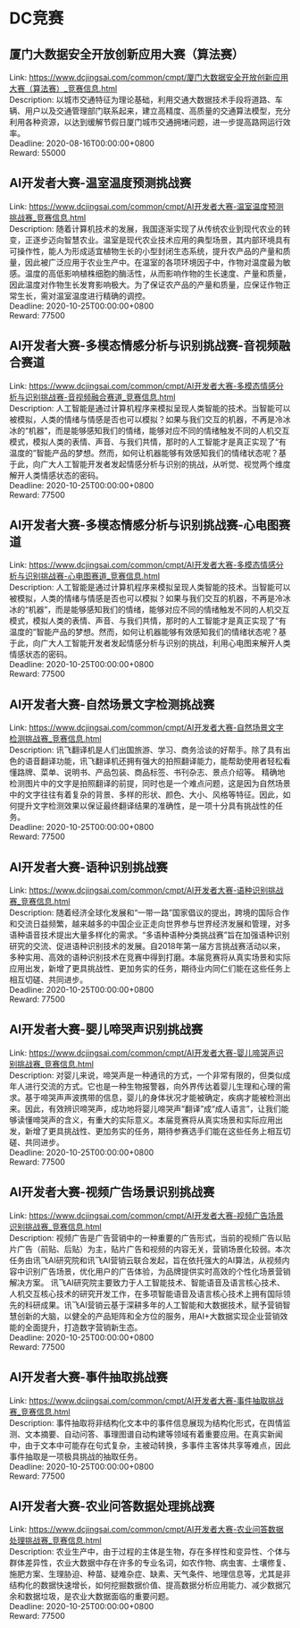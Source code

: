 # DC竞赛



## 厦门大数据安全开放创新应用大赛（算法赛）

Link: https://www.dcjingsai.com/common/cmpt/厦门大数据安全开放创新应用大赛（算法赛）_竞赛信息.html  
Description: 以城市交通特征为理论基础，利用交通大数据技术手段将道路、车辆、用户以及交通管理部门联系起来，建立高精度、高质量的交通算法模型，充分利用各种资源，以达到缓解节假日厦门城市交通拥堵问题，进一步提高路网运行效率。  
Deadline: 2020-08-16T00:00:00+0800  
Reward: 55000  


## AI开发者大赛-温室温度预测挑战赛

Link: https://www.dcjingsai.com/common/cmpt/AI开发者大赛-温室温度预测挑战赛_竞赛信息.html  
Description: 随着计算机技术的发展，我国逐渐实现了从传统农业到现代农业的转变，正逐步迈向智慧农业。温室是现代农业技术应用的典型场景，其内部环境具有可操作性，能人为形成适宜植物生长的小型封闭生态系统，提升农产品的产量和质量，因此被广泛应用于农业生产中。在温室的各项环境因子中，作物对温度最为敏感。温度的高低影响植株细胞的酶活性，从而影响作物的生长速度、产量和质量，因此温度对作物生长发育影响极大。为了保证农产品的产量和质量，应保证作物正常生长，需对温室温度进行精确的调控。  
Deadline: 2020-10-25T00:00:00+0800  
Reward: 77500  


## AI开发者大赛-多模态情感分析与识别挑战赛-音视频融合赛道

Link: https://www.dcjingsai.com/common/cmpt/AI开发者大赛-多模态情感分析与识别挑战赛-音视频融合赛道_竞赛信息.html  
Description: 人工智能是通过计算机程序来模拟呈现人类智能的技术。当智能可以被模拟，人类的情绪与情感是否也可以模拟？如果与我们交互的机器，不再是冷冰冰的“机器”，而是能够感知我们的情绪，能够对应不同的情绪触发不同的人机交互模式，模拟人类的表情、声音、与我们共情，那时的人工智能才是真正实现了“有温度的”智能产品的梦想。然而，如何让机器能够有效感知我们的情绪状态呢？基于此，向广大人工智能开发者发起情感分析与识别的挑战，从听觉、视觉两个维度解开人类情感状态的密码。  
Deadline: 2020-10-25T00:00:00+0800  
Reward: 77500  


## AI开发者大赛-多模态情感分析与识别挑战赛-心电图赛道

Link: https://www.dcjingsai.com/common/cmpt/AI开发者大赛-多模态情感分析与识别挑战赛-心电图赛道_竞赛信息.html  
Description: 人工智能是通过计算机程序来模拟呈现人类智能的技术。当智能可以被模拟，人类的情绪与情感是否也可以模拟？如果与我们交互的机器，不再是冷冰冰的“机器”，而是能够感知我们的情绪，能够对应不同的情绪触发不同的人机交互模式，模拟人类的表情、声音、与我们共情，那时的人工智能才是真正实现了“有温度的”智能产品的梦想。然而，如何让机器能够有效感知我们的情绪状态呢？基于此，向广大人工智能开发者发起情感分析与识别的挑战，利用心电图来解开人类情感状态的密码。  
Deadline: 2020-10-25T00:00:00+0800  
Reward: 77500  


## AI开发者大赛-自然场景文字检测挑战赛

Link: https://www.dcjingsai.com/common/cmpt/AI开发者大赛-自然场景文字检测挑战赛_竞赛信息.html  
Description: 讯飞翻译机是人们出国旅游、学习、商务洽谈的好帮手。除了具有出色的语音翻译功能，讯飞翻译机还拥有强大的拍照翻译能力，能帮助使用者轻松看懂路牌、菜单、说明书、产品包装、商品标签、书刊杂志、景点介绍等。
精确地检测图片中的文字是拍照翻译的前提，同时也是一个难点问题，这是因为自然场景中的文字往往有着复杂的背景、多样的形状、颜色、大小、风格等特征。因此，如何提升文字检测效果以保证最终翻译结果的准确性，是一项十分具有挑战性的任务。  
Deadline: 2020-10-25T00:00:00+0800  
Reward: 77500  


## AI开发者大赛-语种识别挑战赛

Link: https://www.dcjingsai.com/common/cmpt/AI开发者大赛-语种识别挑战赛_竞赛信息.html  
Description: 随着经济全球化发展和“一带一路”国家倡议的提出，跨境的国际合作和交流日益频繁，越来越多的中国企业正走向世界参与世界经济发展和管理，对多语种语音技术提出大量多样化的需求。“多语种语种分类挑战赛”旨在加强语种识别研究的交流、促进语种识别技术的发展。自2018年第一届方言挑战赛活动以来，多种实用、高效的语种识别技术在竞赛中得到打磨。本届竞赛将从真实场景和实际应用出发，新增了更具挑战性、更加务实的任务，期待业内同仁们能在这些任务上相互切磋、共同进步。  
Deadline: 2020-10-25T00:00:00+0800  
Reward: 77500  


## AI开发者大赛-婴儿啼哭声识别挑战赛

Link: https://www.dcjingsai.com/common/cmpt/AI开发者大赛-婴儿啼哭声识别挑战赛_竞赛信息.html  
Description: 对婴儿来说，啼哭声是一种通讯的方式，一个非常有限的，但类似成年人进行交流的方式。它也是一种生物报警器，向外界传达着婴儿生理和心理的需求。基于啼哭声声波携带的信息，婴儿的身体状况才能被确定，疾病才能被检测出来。因此，有效辨识啼哭声，成功地将婴儿啼哭声“翻译”成“成人语言”，让我们能够读懂啼哭声的含义，有重大的实际意义。本届竞赛将从真实场景和实际应用出发，新增了更具挑战性、更加务实的任务，期待参赛选手们能在这些任务上相互切磋、共同进步。  
Deadline: 2020-10-25T00:00:00+0800  
Reward: 77500  


## AI开发者大赛-视频广告场景识别挑战赛

Link: https://www.dcjingsai.com/common/cmpt/AI开发者大赛-视频广告场景识别挑战赛_竞赛信息.html  
Description: 视频广告是广告营销中的一种重要的广告形式，当前的视频广告以贴片广告（前贴、后贴）为主，贴片广告和视频的内容无关，营销场景化较弱。本次任务由讯飞AI研究院和讯飞AI营销云联合发起，旨在依托强大的AI算法，从视频内容中识别广告场景，优化用户的广告体验，为品牌提供实时高效的个性化场景营销解决方案。
讯飞AI研究院主要致力于人工智能技术、智能语音及语言核心技术、人机交互核心技术的研究开发工作，在多项智能语音及语言核心技术上拥有国际领先的科研成果。讯飞AI营销云基于深耕多年的人工智能和大数据技术，赋予营销智慧创新的大脑，以健全的产品矩阵和全方位的服务，用AI+大数据实现企业营销效能的全面提升，打造数字营销新生态。  
Deadline: 2020-10-25T00:00:00+0800  
Reward: 77500  


## AI开发者大赛-事件抽取挑战赛

Link: https://www.dcjingsai.com/common/cmpt/AI开发者大赛-事件抽取挑战赛_竞赛信息.html  
Description: 事件抽取将非结构化文本中的事件信息展现为结构化形式，在舆情监测、文本摘要、自动问答、事理图谱自动构建等领域有着重要应用。在真实新闻中，由于文本中可能存在句式复杂，主被动转换，多事件主客体共享等难点，因此事件抽取是一项极具挑战的抽取任务。  
Deadline: 2020-10-25T00:00:00+0800  
Reward: 77500  


## AI开发者大赛-农业问答数据处理挑战赛

Link: https://www.dcjingsai.com/common/cmpt/AI开发者大赛-农业问答数据处理挑战赛_竞赛信息.html  
Description: 农业生产中，由于过程的主体是生物，存在多样性和变异性、个体与群体差异性，农业大数据中存在许多的专业名词，如农作物、病虫害、土壤修复、施肥方案、生理胁迫、种苗、疑难杂症、缺素、天气条件、地理信息等，尤其是非结构化的数据快速增长，如何挖掘数据价值、提高数据分析应用能力、减少数据冗余和数据垃圾，是农业大数据面临的重要问题。  
Deadline: 2020-10-25T00:00:00+0800  
Reward: 77500  

